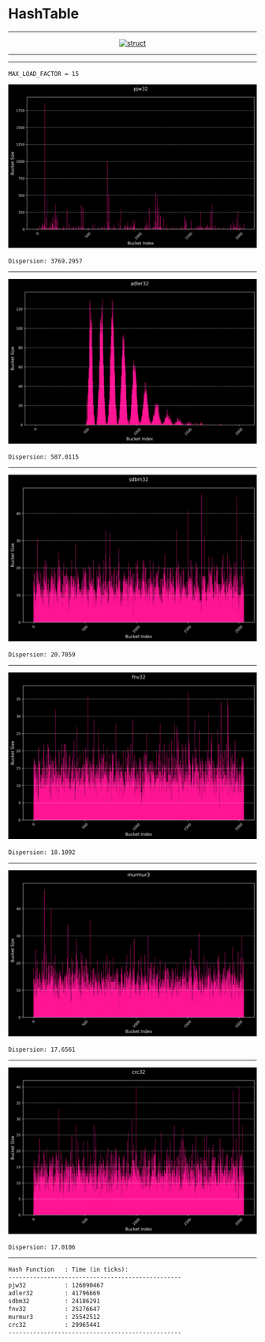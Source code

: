 # HashTable

---

<p align="center">
  <a href="" rel="noopener">
 <img src="https://i.imgur.com/pJGBHnO.png" alt="struct"></a>
</p>

---

---

`MAX_LOAD_FACTOR = 15`

<p align="center">
  <a href="" rel="noopener">
 <img src="results/img/pjw32.png" alt="pjw32"></a>
</p>

`Dispersion: 3769.2957`

---

<p align="center">
  <a href="" rel="noopener">
 <img src="results/img/adler32.png" alt="adler32"></a>
</p>

`Dispersion: 587.0115`

---

<p align="center">
  <a href="" rel="noopener">
 <img src="results/img/sdbm32.png" alt="sdbm32"></a>
</p>

`Dispersion: 20.7059`

---

<p align="center">
  <a href="" rel="noopener">
 <img src="results/img/fnv32.png" alt="fnv32"></a>
</p>

`Dispersion: 18.1092`

---

<p align="center">
  <a href="" rel="noopener">
 <img src="results/img/murmur3.png" alt="murmur3"></a>
</p>

`Dispersion: 17.6561`

---

<p align="center">
  <a href="" rel="noopener">
 <img src="results/img/crc32.png" alt="crc32"></a>
</p>

`Dispersion: 17.0106`

---

```shell
Hash Function   : Time (in ticks):
-------------------------------------------------
pjw32           : 126090467
adler32         : 41796669
sdbm32          : 24186291
fnv32           : 25276647
murmur3         : 25542512
crc32           : 29965441
-------------------------------------------------
```